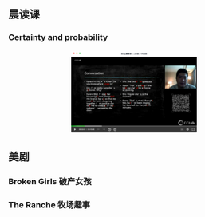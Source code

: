 ## 晨读课

### Certainty and probability

<div align="center"> <img src="https://github.com/xuyanMax/image-cache/blob/master/bingo/chendu_1.png" width="50%" height="50%" /> </div> 

## 美剧

### Broken Girls 破产女孩

### The Ranche 牧场趣事



